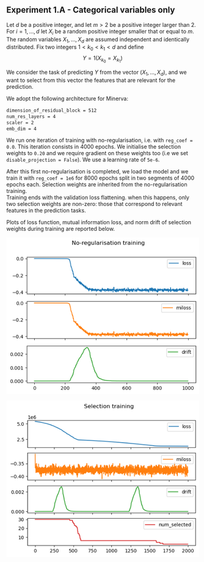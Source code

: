 ## Experiment 1.A - Categorical variables only

Let
$d$
be a positive integer,
and 
let 
$m > 2$
be  a positive integer larger than $2$.
For
$i = 1, \dots, d$
let
$X_i$
be a random  positive integer
smaller that or equal to $m$.
The random variables
$X_1, \dots, X_d$
are assumed independent and identically distributed.
Fix 
two integers
$1 < k_0 < k_1 < d$
and 
define
$$
Y = 1(	X_{k_0} = X_{k_1}   )
$$

We consider the task of predicting $Y$ from the vector 
$(X_1, \dots, X_d)$,
and 
we want to select 
from this vector 
the features that are relevant for the prediction.


We adopt the following architecture for Minerva:

```
dimension_of_residual_block = 512
num_res_layers = 4
scaler = 2
emb_dim = 4
```

We run one iteration of training with no-regularisation, 
i.e. with `reg_coef = 0.0`. 
This iteration consists in 4000 epochs.
We initialise the selection weights to `0.20` and we require gradient on these weights too (i.e we set `disable_projection = False`).
We use a learning rate of `5e-6`.

After this first no-regularisation is completed, we load the model and we train it with `reg_coef = 1e6` for 8000 epochs split in two segments of 4000 epochs each. Selection weights are inherited from the no-regularisation training.  
Training ends with the validation loss flattening. when this happens, only two selection weights are non-zero: those that correspond to relevant features in the prediction tasks.


Plots of loss function, mutual information loss, and norm drift of selection weights during training are reported below.

![No-regularisation training](data/noreg_plots.png)

![Selection training](data/sel_plots.png)

